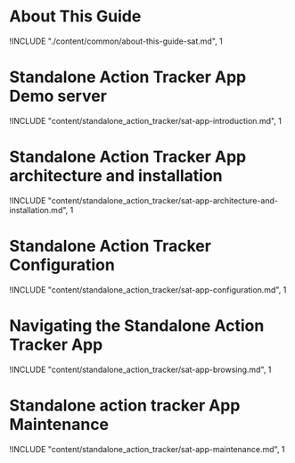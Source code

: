 <!--DHIS2-SECTION-ID:index-->

# About This Guide
!INCLUDE "./content/common/about-this-guide-sat.md", 1

# Standalone Action Tracker App Demo server
!INCLUDE "content/standalone_action_tracker/sat-app-introduction.md", 1

# Standalone Action Tracker App architecture and installation
!INCLUDE "content/standalone_action_tracker/sat-app-architecture-and-installation.md", 1

# Standalone Action Tracker Configuration
!INCLUDE "content/standalone_action_tracker/sat-app-configuration.md", 1

# Navigating the Standalone Action Tracker App
!INCLUDE "content/standalone_action_tracker/sat-app-browsing.md", 1

# Standalone action tracker App Maintenance
!INCLUDE "content/standalone_action_tracker/sat-app-maintenance.md", 1
